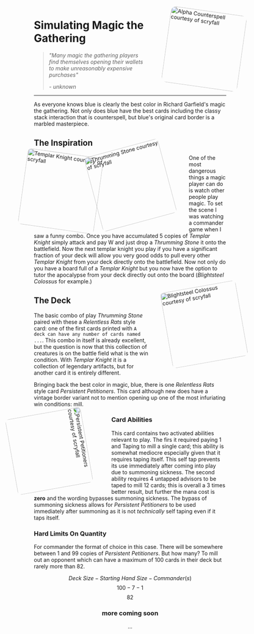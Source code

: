<img align="right" src="https://cards.scryfall.io/large/front/0/d/0df55e3f-14de-46ef-b6b1-616618724d9e.jpg?1559591713" alt="Alpha Counterspell courtesy of scryfall" width="200" style="transform: translate(42px, 18px) rotate(8deg); border-radius: 14px"/>

# Simulating Magic the Gathering


> *"Many magic the gathering players find themselves opening their wallets to make unreasonably expensive purchases"*
>
> *- unknown*

---

As everyone knows blue is clearly the best color in Richard Garfield's magic the gathering. Not only does blue have the best cards including the classy stack interaction that is counterspell, but blue's original card border is a marbled masterpiece.

## The Inspiration
<span align="left">
<img align="left" src="https://cards.scryfall.io/large/front/3/d/3d5a1bec-9128-4c5e-98c3-317424f892d1.jpg?1721423636" alt="Templar Knight courtesy of scryfall" width="200" style="transform:rotate(8deg) translate(-30px); border-radius: 10px"/>
<img align="left" src="https://cards.scryfall.io/large/front/1/4/14adc0af-de61-4872-916c-3cf480dece46.jpg?1673149437" alt="Thrumming Stone courtesy of scryfall" width="200" style="transform: translate(-50px, -20px) rotate(-15deg); border-radius: 9px"/>
</span>



One of the most dangerous things a magic player can do is watch other people play magic. To set the scene I was watching a commander game when I saw a funny combo. Once you have accumulated 5 copies of *Templar Knight* simply attack and pay W and just drop a *Thrumming Stone* it onto the battlefield. Now the next templar knight you play if you have a significant fraction of your deck will allow you very good odds to pull every other *Templar Knight* from your deck directly onto the battlefield. Now not only do you have a board full of a *Templar Knight* but you now have the option to tutor the apocalypse from your deck directly out onto the board (*Blightsteel Colossus* for example.)

<img align="right" src="https://cards.scryfall.io/large/front/7/9/7928bb14-7631-4830-a756-26d1ea832ba2.jpg?1562612395" alt="Blightsteel Colossus courtesy of scryfall" width="200" style="transform: translate(42px, -10px) rotate(-10deg); border-radius: 10px"/>


## The Deck
The basic combo of play *Thrumming Stone* paired with these a *Relentless Rats* style card: one of the first cards printed with `A deck can have any number of cards named ...`. This combo in itself is already excellent, but the question is now that this collection of creatures is on the battle field what is the win condition. With *Templar Knight* it is a collection of legendary artifacts, but for another card it is entirely different.

Bringing back the best color in magic, blue, there is one *Relentless Rats* style card *Persistent Petitioners*. This card although new does have a vintage border variant not to mention opening up one of the most infuriating win conditions: mill.

<img align="left" src="https://cards.scryfall.io/large/front/8/1/81610aa1-d877-4ae0-ae38-cdf8971b7fc0.jpg?1702421583" alt="Persistent Petitioners courtesy of scryfall" width="200" style="transform: translate(-60px, 0px) rotate(80deg);border-radius: 10px"/>

### Card Abilities
This card contains two activated abilities relevant to play. The firs it required paying 1 and Taping to mill a single card; this ability is somewhat mediocre especially given that it requires taping itself. This self tap prevents its use immediately after coming into play due to summoning sickness. The second ability requires 4 untapped advisors to be taped to mill 12 cards; this is overall a 3 times better result, but further the mana cost is **zero** and the wording bypasses summoning sickness. The bypass of summoning sickness allows for *Persistent Petitioners* to be used immediately after summoning as it is not *technically* self taping even if it taps itself.

### Hard Limits On Quantity
For commander the format of choice in this case. There will be somewhere between 1 and 99 copies of *Persistent Petitioners*. But how many? To mill out an opponent which can have a maximum of 100 cards in their deck but rarely more than 82.

$${Deck\ Size} - {Starting\ Hand\ Size} - {Commander(s)}$$
$$ 100 - 7 - 1$$
$$ 82 $$

<div align="center">

### more coming soon
...
</div>